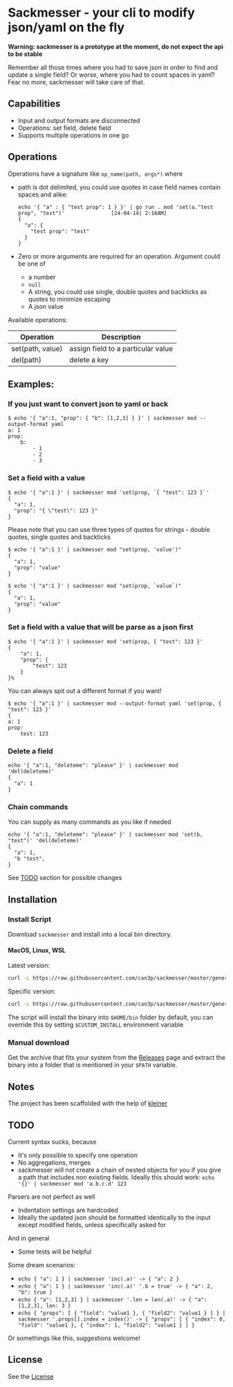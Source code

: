 #  Sackmesser - your cli to modify json/yaml on the fly

__Warning: sackmesser is a prototype at the moment, do not expect the api to be stable__

Remember all those times where you had to save json in order to find and update a single field?
Or worse, where you had to count spaces in yaml? Fear no more, sackmesser will take care of that.

## Capabilities

* Input and output formats are disconnected
* Operations: set field, delete field
* Supports multiple operations in one go

## Operations

Operations have a signature like `op_name(path, args*)` where

* path is dot delimited, you could use quotes in case field names contain spaces and alike:

  ```
  echo '{ "a" : { "test prop": 1 } }' | go run . mod 'set(a."test prop", "test")'               [24-04-14| 2:16AM]
  {
    "a": {
      "test prop": "test"
    }
  }
  ```

* Zero or more arguments are required for an operation. Argument could be one of
  - a number
  - `null`
  - A string, you could use single, double quotes and backticks as quotes to minimize escaping
  - A json value

Available operations:

| Operation  | Description |
| ------------- | ------------- |
| set(path, value)  | assign field to a particular value  |
| del(path)  | delete a key  |

## Examples:

### If you just want to convert json to yaml or back

```
$ echo '{ "a":1, "prop": { "b": [1,2,3] } }' | sackmesser mod --output-format yaml
a: 1
prop:
    b:
        - 1
        - 2
        - 3
```

### Set a field with a value

```
$ echo '{ "a":1 }' | sackmesser mod 'set(prop, `{ "test": 123 }`'
{
  "a": 1,
  "prop": "{ \"test\": 123 }"
}
```

Please note that you can use three types of quotes for strings - double quotes, single quotes and backticks

```
$ echo '{ "a":1 }' | sackmesser mod "set(prop, 'value')"
{
  "a": 1,
  "prop": "value"
}
```

```
$ echo '{ "a":1 }' | sackmesser mod "set(prop, `value`)"
{
  "a": 1,
  "prop": "value"
}
```

### Set a field with a value that will be parse as a json first

```
$ echo '{ "a":1 }' | sackmesser mod 'set(prop, { "test": 123 }'
{
    "a": 1,
    "prop": {
        "test": 123
    }
}%
```

You can always spit out a different format if you want!

```
$ echo '{ "a":1 }' | sackmesser mod --output-format yaml 'set(prop, { "test": 123 }'
{
a: 1
prop:
    test: 123
```

### Delete a field

```
echo '{ "a":1, "deleteme": "please" }' | sackmesser mod 'del(deleteme)'
{
  "a": 1
}
```

### Chain commands

You can supply as many commands as you like if needed

```
echo '{ "a":1, "deleteme": "please" }' | sackmesser mod 'set(b, "test")' 'del(deleteme)'
{
  "a": 1,
  "b "test",
}
```

See [TODO](#TODO) section for possible changes

## Installation

### Install Script

Download `sackmesser` and install into a local bin directory.

#### MacOS, Linux, WSL

Latest version:

```bash
curl -L https://raw.githubusercontent.com/can3p/sackmesser/master/generated/install.sh | sh
```

Specific version:

```bash
curl -L https://raw.githubusercontent.com/can3p/sackmesser/master/generated/install.sh | sh -s 0.0.4
```

The script will install the binary into `$HOME/bin` folder by default, you can override this by setting
`$CUSTOM_INSTALL` environment variable

### Manual download

Get the archive that fits your system from the [Releases](https://github.com/can3p/sackmesser/releases) page and
extract the binary into a folder that is mentioned in your `$PATH` variable.

## Notes

The project has been scaffolded with the help of [kleiner](https://github.com/can3p/kleiner)

## TODO

Current syntax sucks, because

- It's only possible to specify one operation
- No aggregations, merges
- sackmesser will not create a chain of nested objects for you if you give a path that includes non existing fields. Ideally this should work: `echo '{}' | sackmesser mod 'a.b.c.d' 123`

Parsers are not perfect as well

- Indentation settings are hardcoded
- Ideally the updated json should be formatted identically to the input except modified fields, unless specifically asked for

And in general

- Some tests will be helpful

Some dream scenarios:

- `echo { "a": 1 } | sackmesser 'inc(.a)' -> { "a": 2 }`
- `echo { "a": 1 } | sackmesser 'inc(.a)' '.b = true' -> { "a": 2, "b": true }`
- `echo { "a": [1,2,3] } | sackmesser '.len = len(.a)' -> { "a": [1,2,3], len: 3 }`
- `echo { "props": [ { "field": "value1 }, { "field2": "value1 } ] } | sackmesser '.props[].index = index()' -> { "props": [ { "index": 0, "field": "value1 }, { "index": 1, "field2": "value1 } ] }`

Or somethings like this, suggestions welcome!

## License

See the [License](LICENSE)
